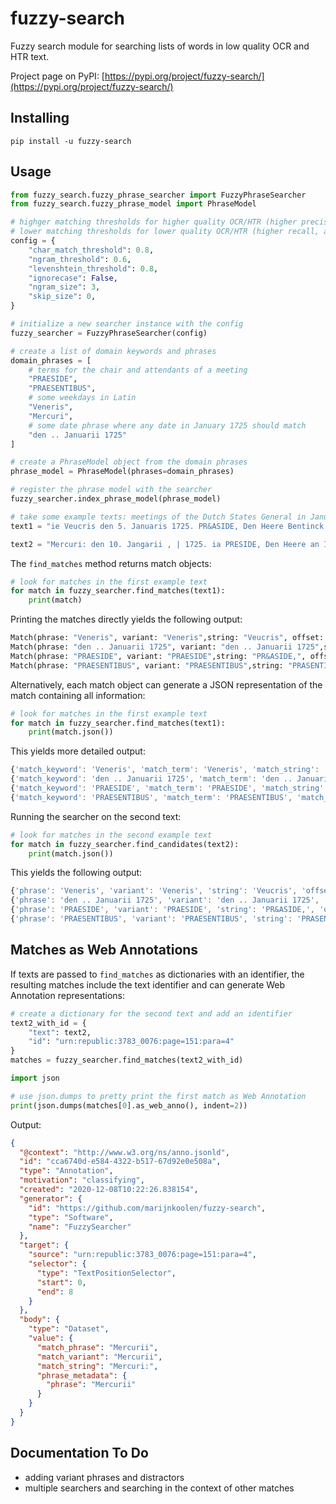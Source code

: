 # fuzzy-search
Fuzzy search module for searching lists of words in low quality OCR and HTR text.

Project page on PyPI: [https://pypi.org/project/fuzzy-search/](https://pypi.org/project/fuzzy-search/)

## Installing

```commandline
pip install -u fuzzy-search
```

## Usage

```python
from fuzzy_search.fuzzy_phrase_searcher import FuzzyPhraseSearcher
from fuzzy_search.fuzzy_phrase_model import PhraseModel

# highger matching thresholds for higher quality OCR/HTR (higher precision, recall should be good anyway)
# lower matching thresholds for lower quality OCR/HTR (higher recall, as that's the main problem)
config = {
    "char_match_threshold": 0.8,
    "ngram_threshold": 0.6,
    "levenshtein_threshold": 0.8,
    "ignorecase": False,
    "ngram_size": 3,
    "skip_size": 0,
}

# initialize a new searcher instance with the config
fuzzy_searcher = FuzzyPhraseSearcher(config)

# create a list of domain keywords and phrases
domain_phrases = [
    # terms for the chair and attendants of a meeting
    "PRAESIDE",
    "PRAESENTIBUS",
    # some weekdays in Latin
    "Veneris", 
    "Mercuri",
    # some date phrase where any date in January 1725 should match
    "den .. Januarii 1725"
]

# create a PhraseModel object from the domain phrases
phrase_model = PhraseModel(phrases=domain_phrases)

# register the phrase model with the searcher
fuzzy_searcher.index_phrase_model(phrase_model)

# take some example texts: meetings of the Dutch States General in January 1725
text1 = "ie Veucris den 5. Januaris 1725. PR&ASIDE, Den Heere Bentinck. PRASENTIEBUS, De Heeren Jan Welderen , van Dam, Torck , met een extraordinaris Gedeputeerde uyt de Provincie van Gelderlandt. Van Maasdam , vanden Boeizelaar , Raadtpenfionaris van Hoornbeeck , met een extraordinaris Gedeputeerde uyt de Provincie van Hollandt ende Welt-Vrieslandt. Velters, Ockere , Noey; van Hoorn , met een extraordinaris Gedeputeerde uyt de Provincie van Zeelandt. Van Renswoude , van Voor{t. Van Schwartzenbergh, vander Waayen, Vegilin Van I{elmuden. Van Iddekinge ‚ van Tamminga."

text2 = "Mercuri: den 10. Jangarii , | 1725. ia PRESIDE, Den Heere an Iddekinge. PRA&SENTIBUS, De Heeren /an Welderen , van Dam, van Wynbergen, Torck, met een extraordinaris Gedeputeerde uyt de Provincie van Gelderland. Van Maasdam , Raadtpenfionaris van Hoorn=beeck. Velters, Ockerfe, Noey. Taats van Amerongen, van Renswoude. Vander Waasen , Vegilin, ’ Bentinck, van I(elmaden. Van Tamminga."

```

The `find_matches` method returns match objects:

```python
# look for matches in the first example text
for match in fuzzy_searcher.find_matches(text1):
    print(match)
```

Printing the matches directly yields the following output:
```python
Match(phrase: "Veneris", variant: "Veneris",string: "Veucris", offset: 3)
Match(phrase: "den .. Januarii 1725", variant: "den .. Januarii 1725",string: "den 5. Januaris 1725.", offset: 11)
Match(phrase: "PRAESIDE", variant: "PRAESIDE",string: "PR&ASIDE,", offset: 33)
Match(phrase: "PRAESENTIBUS", variant: "PRAESENTIBUS",string: "PRASENTIEBUS,", offset: 63)
```

Alternatively, each match object can generate a JSON representation of the match containing all information:

```python
# look for matches in the first example text
for match in fuzzy_searcher.find_matches(text1):
    print(match.json())
```

This yields more detailed output:

```js
{'match_keyword': 'Veneris', 'match_term': 'Veneris', 'match_string': 'Veucris', 'match_offset': 3, 'char_match': 0.7142857142857143, 'ngram_match': 0.625, 'levenshtein_distance': 0.7142857142857143}
{'match_keyword': 'den .. Januarii 1725', 'match_term': 'den .. Januarii 1725', 'match_string': 'den 5. Januaris 1725', 'match_offset': 11, 'char_match': 0.9, 'ngram_match': 0.8095238095238095, 'levenshtein_distance': 0.9}
{'match_keyword': 'PRAESIDE', 'match_term': 'PRAESIDE', 'match_string': 'PR&ASIDE', 'match_offset': 33, 'char_match': 0.875, 'ngram_match': 0.6666666666666666, 'levenshtein_distance': 0.75}
{'match_keyword': 'PRAESENTIBUS', 'match_term': 'PRAESENTIBUS', 'match_string': 'PRASENTIEBUS', 'match_offset': 63, 'char_match': 1.0, 'ngram_match': 0.7692307692307693, 'levenshtein_distance': 0.8333333333333334}
```

Running the searcher on the second text:

```python
# look for matches in the second example text
for match in fuzzy_searcher.find_candidates(text2):
    print(match.json())
```

This yields the following output:

```js
{'phrase': 'Veneris', 'variant': 'Veneris', 'string': 'Veucris', 'offset': 3, 'match_scores': {'char_match': 0.7142857142857143, 'ngram_match': 0.625, 'levenshtein_similarity': 0.7142857142857143}}
{'phrase': 'den .. Januarii 1725', 'variant': 'den .. Januarii 1725', 'string': 'den 5. Januaris 1725.', 'offset': 11, 'match_scores': {'char_match': 0.95, 'ngram_match': 0.7619047619047619, 'levenshtein_similarity': 0.8571428571428572}}
{'phrase': 'PRAESIDE', 'variant': 'PRAESIDE', 'string': 'PR&ASIDE,', 'offset': 33, 'match_scores': {'char_match': 0.875, 'ngram_match': 0.5555555555555556, 'levenshtein_similarity': 0.6666666666666667}}
{'phrase': 'PRAESENTIBUS', 'variant': 'PRAESENTIBUS', 'string': 'PRASENTIEBUS,', 'offset': 63, 'match_scores': {'char_match': 1.0, 'ngram_match': 0.6923076923076923, 'levenshtein_similarity': 0.7692307692307692}}
```

## Matches as Web Annotations

If texts are passed to `find_matches` as dictionaries with an identifier, the resulting matches
include the text identifier and can generate Web Annotation representations:

```python
# create a dictionary for the second text and add an identifier
text2_with_id = {
    "text": text2,
    "id": "urn:republic:3783_0076:page=151:para=4"
}
matches = fuzzy_searcher.find_matches(text2_with_id)

import json

# use json.dumps to pretty print the first match as Web Annotation
print(json.dumps(matches[0].as_web_anno(), indent=2))
```

Output:

```json
{
  "@context": "http://www.w3.org/ns/anno.jsonld",
  "id": "cca6740d-e584-4322-b517-67d92e0e508a",
  "type": "Annotation",
  "motivation": "classifying",
  "created": "2020-12-08T10:22:26.838154",
  "generator": {
    "id": "https://github.com/marijnkoolen/fuzzy-search",
    "type": "Software",
    "name": "FuzzySearcher"
  },
  "target": {
    "source": "urn:republic:3783_0076:page=151:para=4",
    "selector": {
      "type": "TextPositionSelector",
      "start": 0,
      "end": 8
    }
  },
  "body": {
    "type": "Dataset",
    "value": {
      "match_phrase": "Mercurii",
      "match_variant": "Mercurii",
      "match_string": "Mercuri:",
      "phrase_metadata": {
        "phrase": "Mercurii"
      }
    }
  }
}
```



## Documentation To Do

- adding variant phrases and distractors
- multiple searchers and searching in the context of other matches
